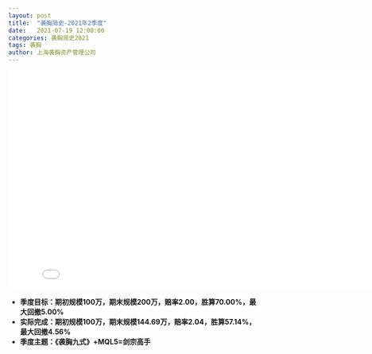 ```yaml
---
layout: post
title:  "袭胸简史-2021年2季度"
date:   2021-07-19 12:00:00
categories: 袭胸简史2021
tags: 袭胸
author: 上海袭胸资产管理公司
---
```

<iframe frameborder="0" width="825" height="440" iframe src="//player.bilibili.com/player.html?aid=63411044&bvid=BV124411Q7iV&cid=110125621&page=1" scrolling="no" border="0" frameborder="no" framespacing="0" allowfullscreen="true"> </iframe>

* **季度目标：期初规模100万，期末规模200万，赔率2.00，胜算70.00%，最大回撤5.00%**
* **实际完成：期初规模100万，期末规模144.69万，赔率2.04，胜算57.14%，最大回撤4.56%**
* **季度主题：《袭胸九式》+MQL5=剑宗高手**
